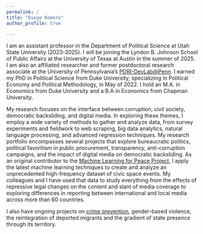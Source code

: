 ```yaml
---
permalink: /
title: "Diego Romero"
author_profile: true

---
```


I am an assistant professor in the Department of Political Science at Utah State University (2023-2025). I will be joining the Lyndon B. Johnson School of Public Affairs at the University of Texas at Austin in the summer of 2025. I am also an affiliated researcher and former postdoctoral research associate at the University of Pennsylvania’s [PDRI-DevLab@Penn](https://pdri-devlab.upenn.edu/). I earned my PhD in Political Science from Duke University, specializing in Political Economy and Political Methodology, in May of 2022. I hold an M.A. in Economics from Duke University and a B.A in Economics from Chapman University.

My research focuses on the interface between corruption, civil society, democratic backsliding, and digital media. In exploring these themes, I employ a wide variety of methods to gather and analyze data, from survey experiments and fieldwork to web scraping, big data analytics, natural language processing, and advanced regression techniques. My research portfolio encompasses several projects that explore bureaucratic politics, political favoritism in public procurement, transparency, anti-corruption campaigns, and the impact of digital media on democratic backsliding. As an original contributor to the [Machine Learning for Peace Project](https://web.sas.upenn.edu/mlp-devlab/), I apply the latest machine learning techniques to create and analyze an unprecedented high-frequency dataset of civic space events. My colleagues and I have used that data to study everything from the effects of repressive legal changes on the content and slant of media coverage to exploring differences in reporting between international and local media across more than 60 countries. 

I also have ongoing projects on [crime prevention](https://laserpulse.org/portfolio/usaid-guatemala-and-oce-impact-evaluation-scoping-for-the-guatemala-smart-and-secure-cities-activity/), gender-based violence, the reintegration of deported migrants and the gradient of state presence through its territory.


